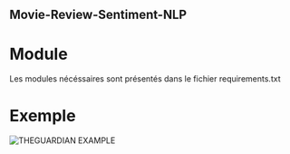## Movie-Review-Sentiment-NLP

# Module
Les modules nécéssaires sont présentés dans le fichier requirements.txt

# Exemple
![THEGUARDIAN EXAMPLE](https://github.com/user-attachments/assets/791c109f-718a-4d5f-a15f-b73ee931e148)
